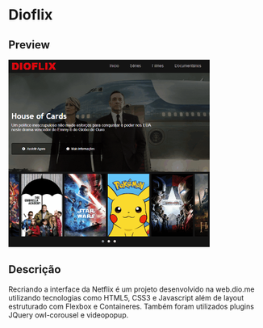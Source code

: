 # Dioflix

## Preview

<img src="https://github.com/dam450/dioflix/blob/main/docs/Anima%C3%A7%C3%A3o.gif"/>

## Descrição

Recriando a interface da Netflix é um projeto desenvolvido na web.dio.me utilizando tecnologias como HTML5, CSS3 e Javascript além de layout estruturado com Flexbox e Containeres. Também foram utilizados plugins JQuery owl-corousel e videopopup. 
